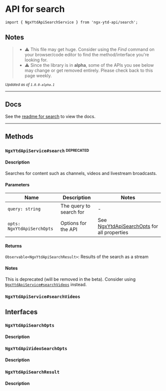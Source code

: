 # API for search
`import { NgxYtdApiSearchService } from 'ngx-ytd-api/search';`

## Notes

> - :warning: This file may get huge. Consider using the _Find_ command on your browser/code editor to find the method/interface you're looking for.
> - :warning: Since the library is in **alpha**, some of the APIs you see below may change or get removed entirely. Please check back to this page weekly.

<sub>_Updated as of `1.0.0-alpha.1`_</sub>

---

## Docs
See the [readme for search](../../src/lib/search/README.md) to view the docs.

---

## Methods

### `NgxYtdApiService#search` <sub><sup>DEPRECATED</sup></sub>

#### Description
Searches for content such as channels, videos and livestream broadcasts.

#### Parameters
Name | Description | Notes
---|---|---
`query: string` | The query to search for | -
`opts: NgxYtdApiSerchOpts` | Options for the API | See [NgxYtdApiSearchOpts](#ngxytdsearchopts) for all properties

#### Returns
`Observable<NgxYtdApiSearchResult>`: Results of the search as a stream

#### Notes
This is deprecated (will be removed in the beta). Consider using [`NgxYtdApiService#searchVideos`](#ngxytdapiservicesearchvideos) instead.

### `NgxYtdApiService#searchVideos`

## Interfaces

### `NgxYtdApiSearchOpts`

#### Description

### `NgxYtdApiVideoSearchOpts`

#### Description

### `NgxYtdApiSearchResult`

#### Description
